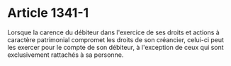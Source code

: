 # Article 1341-1

<p>Lorsque la carence du débiteur dans l'exercice de ses droits et actions à caractère patrimonial compromet les droits de son créancier, celui-ci peut les exercer pour le compte de son débiteur, à l'exception de ceux qui sont exclusivement rattachés à sa personne.</p>